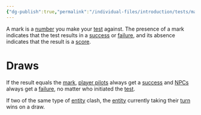 ```yaml
---
{"dg-publish":true,"permalink":"/individual-files/introduction/tests/mark/"}
---
```


A mark is a [number](Numbers.md) you make your [test](Tests.md) against. The presence of a mark indicates that the test results in a [success](Success.md) or [failure](Failure.md), and its absence indicates that the result is a [score](Score.md).

# Draws
If the result equals the [mark](Mark.md), [player pilots](Entities.md) always get a [success](Success.md) and [NPCs](Entities.md) always get a [failure](Failure.md), no matter who initiated the [test](Tests.md).

If two of the same type of [entity](Entities.md) clash, the [entity](Entities.md) currently taking their [turn](Rounds.md) wins on a draw.